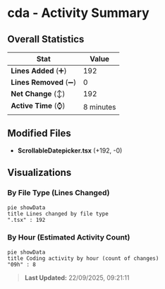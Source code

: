 # cda - Activity Summary 

## Overall Statistics

| Stat                   | Value                                                             |
| ---------------------- | ----------------------------------------------------------------- |
| **Lines Added** (➕)   | 192                                          |
| **Lines Removed** (➖) | 0                                        |
| **Net Change** (↕)    | 192                |
| **Active Time** (⌚)   | 8 minutes |


## Modified Files
- **ScrollableDatepicker.tsx** (+192, -0)

## Visualizations

### By File Type (Lines Changed)

```mermaid
pie showData
title Lines changed by file type
".tsx" : 192
```

### By Hour (Estimated Activity Count)

```mermaid
pie showData
title Coding activity by hour (count of changes)
"09h" : 8
```


> **Last Updated:** 22/09/2025, 09:21:11